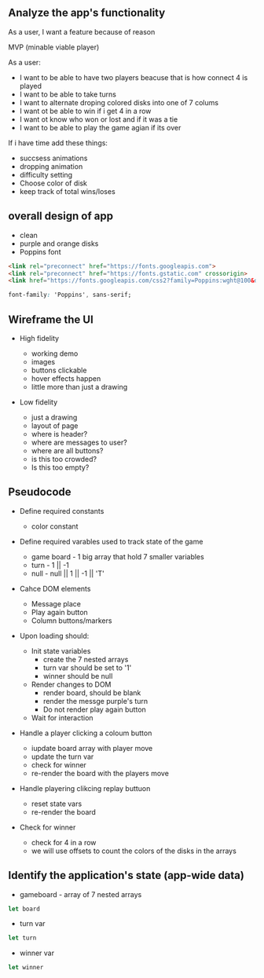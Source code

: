 
 ## Analyze the app's functionality

 As a user, I want a feature because of reason

 MVP (minable viable player)

 As a user:
 - I want to be able to  have two players beacuse that is how connect 4 is played
 - I want to be able to take turns
 - I want to alternate droping colored disks into one of 7 colums
 - I want ot be able to win if i get 4 in a row
 - I want ot know who won or lost and if it was a tie
 - I want to be able to play the game agian if its over

If i have time add these things:
- succsess animations
- dropping animation
- difficulty setting
- Choose color of disk
- keep track of total wins/loses

## overall design of app
- clean
- purple and orange disks
- Poppins font

``` html
<link rel="preconnect" href="https://fonts.googleapis.com">
<link rel="preconnect" href="https://fonts.gstatic.com" crossorigin>
<link href="https://fonts.googleapis.com/css2?family=Poppins:wght@100&display=swap" rel="stylesheet">
```
``` css
font-family: 'Poppins', sans-serif;
```

## Wireframe the UI

- High fidelity
    - working demo
    - images
    - buttons clickable
    - hover effects happen
    - little more than just a drawing

- Low fidelity
    - just a drawing
    - layout of page
    - where is header?
    - where are messages to user?
    - where are all buttons?
    - is this too crowded?
    - Is this too empty?

## Pseudocode
- Define required constants
    - color constant

- Define required varables used to track state of the game
    - game board - 1 big array that hold 7 smaller variables
    - turn - 1 || -1
    - null - null || 1 || -1 || 'T'

- Cahce DOM elements
    - Message place
    - Play again button
    - Column buttons/markers

- Upon loading should:
    - Init state variables
        - create the 7 nested arrays
        - turn var should be set to '1'
        - winner should be null
    - Render changes to DOM
        - render board, should be blank
        - render the messge purple's turn
        - Do not render play again button
    - Wait for interaction

- Handle a player clicking a coloum button
    - iupdate board array with player move
    - update the turn var
    - check for winner
    - re-render the board with the players move

- Handle playering clikcing replay buttuon
    - reset state vars
    - re-render the board

- Check for winner
    - check for 4 in a row
    - we will use offsets to count the colors of the disks in the arrays

## Identify the application's state (app-wide data)

- gameboard - array of 7 nested arrays
```js
let board
```
- turn var
```js
let turn
```
- winner var
```js
let winner
```
